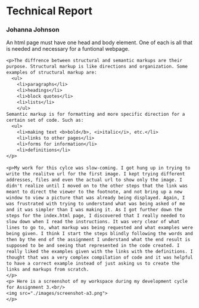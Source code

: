 <!DOCTYPE md>
<!--This section is to remind you to make notes for your work project of creating an interactive neighborhood map with links embedded into the image. It will be awesome! DON'T GIVE UP-->
<head>
<meta charset="utf-8">
<meta name="author" content="Johanna Johnson">
<meta name="viewport" content="width=device-width, initial-scale-1.0">
<title>Technical Report</title>

</head>

<body>
  <h1>Technical Report</h1>
  <h3>Johanna Johnson</h3>
    <p>An html page must have one head and body element. One of each is all that is needed and necessary for a funtional webpage.
    </p>

    <p>The diffrence between structural and semantic markups are their purpose. Structural markup is like directions and organization. Some examples of structural markup are:
      <ul>
        <li>paragraphs</li>
        <li>headings</li>
        <li>block quotes</li>
        <li>lists</li>
        </ul>
    Semantic markup is for formatting and more specific direction for a certain set of code. Such as:
      <ul>
        <li>making text <b>bold</b>, <i>italic</i>, etc.</li>
        <li>links to other pages</li>
        <li>forms for information</li>
        <li>definitions</li>
    </p>

    <p>My work for this cylce was slow-coming. I got hung up in trying to write the realitve url for the first image. I kept trying different addresses, files and even the actual url to show only the image. I didn't realize until I moved on to the other steps that the link was meant to direct the viewer to the footnote, and not bring up a new window to view a picture that was already being displayed. Again, I was frustrated with trying to understand what was being asked of me and it was simpler than I was making it. As I got further down the steps for the index.html page, I discovered that I really needed to slow down when I read the instructions. It was very clear of what lines to go to, what markup was being requested and what examples were being given. I think I start the steps blindly following the words and then by the end of the assignment I understand what the end result is supposed to be and seeing that represented in the code created. I really liked the examples given with the links with the definitions. I thought that was a very complex compilation of code and it was helpful to have a correct example instead of just asking us to create the links and markups from scratch.
    </p>
    <p> Here is a screenshot of my workspace during my development cycle for Assignment 3.<br/>
    <img src="./images/screenshot-a3.png">
    </p>

</body>

</html>
